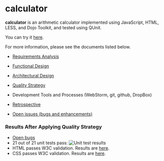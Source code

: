 # calculator

**calculator** is an arithmetic calculator implemented using JavaScript, HTML, LESS, and Dojo Toolkit, and tested using QUnit.

You can try it [here](http://dl.dropboxusercontent.com/u/1085829/calculator-master/src/calculator.html).

For more information, please see the documents listed below.

- [Requirements Analysis](https://github.com/andrewaliu/calculator/wiki/Requirements-Analysis)
- [Functional Design](https://github.com/andrewaliu/calculator/wiki/Functional-Design)
- [Architectural Design](https://github.com/andrewaliu/calculator/wiki/Architectural-Design)
- [Quality Strategy](https://github.com/andrewaliu/calculator/wiki/Quality-Strategy)

- Development Tools and Processes (WebStorm, git, github, DropBox)

- [Retrospective](https://github.com/andrewaliu/calculator/wiki/Retrospective)

- [Open issues (bugs and enhancements)](https://github.com/andrewaliu/calculator/issues?labels=&page=1&state=open)

### Results After Applying Quality Strategy

- [Open bugs](https://github.com/andrewaliu/calculator/issues?labels=bug&page=1&state=open)
- 21 out of 21 unit tests pass: ![Unit test results](https://dl.dropboxusercontent.com/u/1085829/calculator/unitTestResults.png)
- HTML passes W3C validation. Results are [here](http://validator.w3.org/check?uri=http%3A%2F%2Fjigsaw.w3.org%2Fcss-validator%2Fvalidator%3Furi%3Dhttp%253A%252F%252Fdl.dropboxusercontent.com%252Fu%252F1085829%252Fcalculator-master%252Fsrc%252Fcalculator.html%26profile%3Dcss3%26usermedium%3Dall%26warning%3D1%26vextwarning%3D%26lang%3Den).
- CSS passes W3C validation. Results are [here](http://jigsaw.w3.org/css-validator/validator?uri=http%3A%2F%2Fdl.dropboxusercontent.com%2Fu%2F1085829%2Fcalculator-master%2Fsrc%2Fcalculator.html&profile=css3&usermedium=all&warning=1&vextwarning=&lang=en).
